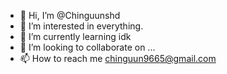 - 👋 Hi, I’m @Chinguunshd
- 👀 I’m interested in everything.
- 🌱 I’m currently learning idk
- 💞️ I’m looking to collaborate on ...
- 📫 How to reach me chinguun9665@gmail.com

<!---
Chinguunshd/Chinguunshd is a ✨ special ✨ repository because its `README.md` (this file) appears on your GitHub profile.
You can click the Preview link to take a look at your changes.
--->

